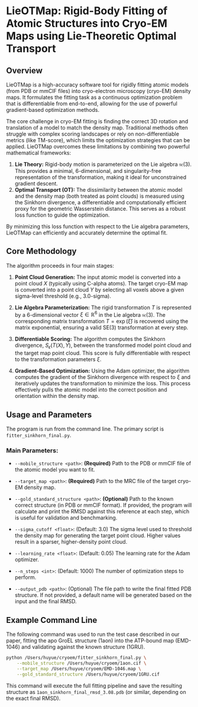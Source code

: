 # LieOTMap: Rigid-Body Fitting of Atomic Structures into Cryo-EM Maps using Lie-Theoretic Optimal Transport

## Overview

LieOTMap is a high-accuracy software tool for rigidly fitting atomic models (from PDB or mmCIF files) into cryo-electron microscopy (cryo-EM) density maps. It formulates the fitting task as a continuous optimization problem that is differentiable from end-to-end, allowing for the use of powerful gradient-based optimization methods.

The core challenge in cryo-EM fitting is finding the correct 3D rotation and translation of a model to match the density map. Traditional methods often struggle with complex scoring landscapes or rely on non-differentiable metrics (like TM-score), which limits the optimization strategies that can be applied. LieOTMap overcomes these limitations by combining two powerful mathematical frameworks:

1.  **Lie Theory:** Rigid-body motion is parameterized on the Lie algebra $\mathfrak{se}(3)$. This provides a minimal, 6-dimensional, and singularity-free representation of the transformation, making it ideal for unconstrained gradient descent.
2.  **Optimal Transport (OT):** The dissimilarity between the atomic model and the density map (both treated as point clouds) is measured using the Sinkhorn divergence, a differentiable and computationally efficient proxy for the geometric Wasserstein distance. This serves as a robust loss function to guide the optimization.

By minimizing this loss function with respect to the Lie algebra parameters, LieOTMap can efficiently and accurately determine the optimal fit.

## Core Methodology

The algorithm proceeds in four main stages:

1.  **Point Cloud Generation:** The input atomic model is converted into a point cloud $X$ (typically using C-alpha atoms). The target cryo-EM map is converted into a point cloud $Y$ by selecting all voxels above a given sigma-level threshold (e.g., 3.0-sigma).

2.  **Lie Algebra Parameterization:** The rigid transformation $T$ is represented by a 6-dimensional vector $\xi \in \mathbb{R}^6$ in the Lie algebra $\mathfrak{se}(3)$. The corresponding matrix transformation $T = \exp(\hat{\xi})$ is recovered using the matrix exponential, ensuring a valid SE(3) transformation at every step.

3.  **Differentiable Scoring:** The algorithm computes the Sinkhorn divergence, $S_\epsilon(T(X), Y)$, between the transformed model point cloud and the target map point cloud. This score is fully differentiable with respect to the transformation parameters $\xi$.

4.  **Gradient-Based Optimization:** Using the Adam optimizer, the algorithm computes the gradient of the Sinkhorn divergence with respect to $\xi$ and iteratively updates the transformation to minimize the loss. This process effectively pulls the atomic model into the correct position and orientation within the density map.

## Usage and Parameters

The program is run from the command line. The primary script is `fitter_sinkhorn_final.py`.

### Main Parameters:

*   `--mobile_structure <path>`: **(Required)** Path to the PDB or mmCIF file of the atomic model you want to fit.

*   `--target_map <path>`: **(Required)** Path to the MRC file of the target cryo-EM density map.

*   `--gold_standard_structure <path>`: **(Optional)** Path to the known correct structure (in PDB or mmCIF format). If provided, the program will calculate and print the RMSD against this reference at each step, which is useful for validation and benchmarking.

*   `--sigma_cutoff <float>`: (Default: 3.0) The sigma level used to threshold the density map for generating the target point cloud. Higher values result in a sparser, higher-density point cloud.

*   `--learning_rate <float>`: (Default: 0.05) The learning rate for the Adam optimizer.

*   `--n_steps <int>`: (Default: 1000) The number of optimization steps to perform.

*   `--output_pdb <path>`: (Optional) The file path to write the final fitted PDB structure. If not provided, a default name will be generated based on the input and the final RMSD.

## Example Command Line

The following command was used to run the test case described in our paper, fitting the apo GroEL structure (1aon) into the ATP-bound map (EMD-1046) and validating against the known structure (1GRU).

```bash
python /Users/huyue/cryoem/fitter_sinkhorn_final.py \
    --mobile_structure /Users/huyue/cryoem/1aon.cif \
    --target_map /Users/huyue/cryoem/EMD-1046.map \
    --gold_standard_structure /Users/huyue/cryoem/1GRU.cif
```

This command will execute the full fitting pipeline and save the resulting structure as `1aon_sinkhorn_final_rmsd_3.08.pdb` (or similar, depending on the exact final RMSD).
